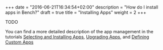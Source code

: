 +++
date = "2016-06-21T16:34:54+02:00"
description = "How do I install apps in Bench?"
draft = true
title = "Installing Apps"
weight = 2
+++

TODO

You can find a more detailed description of the app management in the tutorials
[Selecting and Installing Apps], [Upgrading Apps], and [Defining Custom Apps]

[Selecting and Installing Apps]: /tutorial/apps/
[Upgrading Apps]: /tutorial/apps-upgrade/
[Defining Custom Apps]: /tutorial/apps-custom/
